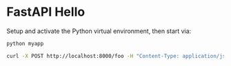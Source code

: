 # FastAPI Hello

Setup and activate the Python virtual environment, then start via:
```bash
python myapp

curl -X POST http://localhost:8000/foo -H "Content-Type: application/json" -d '{}'
```
